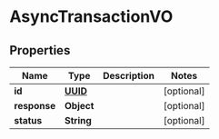 
# AsyncTransactionVO

## Properties
Name | Type | Description | Notes
------------ | ------------- | ------------- | -------------
**id** | [**UUID**](UUID.md) |  |  [optional]
**response** | **Object** |  |  [optional]
**status** | **String** |  |  [optional]



